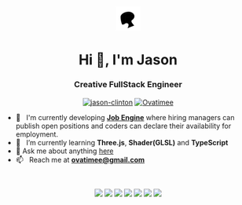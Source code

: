 <!--
**ovatimee/ovatimee** is a ✨ _special_ ✨ repository because its `README.md` (this file) appears on your GitHub profile.

Here are some ideas to get you started:

- 🔭 I’m currently working on ...
- 🌱 I’m currently learning ...
- 👯 I’m looking to collaborate on ...
- 🤔 I’m looking for help with ...
- 💬 Ask me about ...
- 📫 How to reach me: ...
- 😄 Pronouns: ...
- ⚡ Fun fact: ...
-->

<p align="center"><img src="avatar.png" /></p>
<h1 align="center">Hi 👋, I'm Jason</h1>
<h3 align="center">Creative FullStack Engineer</h3>

<p align="center">
<a href="https://www.linkedin.com/in/jason-clinton-63a593242/" target="blank"><img align="center" src="https://cdn.jsdelivr.net/npm/simple-icons@3.0.1/icons/linkedin.svg" alt="jason-clinton" height="30" width="30" /></a>
<a href="https://instagram.com/ddiabts" target="blank"><img align="center" src="https://cdn.jsdelivr.net/npm/simple-icons@3.0.1/icons/instagram.svg" alt="Ovatimee" height="30" width="30" /></a>
</p>


- 🔭 &nbsp; I'm currently developing [**Job Engine**](https://github.com/ovatimee/JobEngine)  where hiring managers can publish open positions and coders can declare their availability for employment.
- 🌱 &nbsp; I’m currently learning **Three.js**, **Shader(GLSL)** and **TypeScript**
- 💬 Ask me about anything [here](https://github.com/ovatimee/issues)
- 📫 &nbsp; Reach me at **ovatimee@gmail.com**


&nbsp;

<p align="center">
  <img src="https://img.shields.io/badge/neovim-%2357A143.svg?&style=for-the-badge&logo=neovim&logoColor=white" />
  <img src="https://img.shields.io/badge/typescript%20-%23007ACC.svg?&style=for-the-badge&logo=typescript&logoColor=white" />
  <img src="https://img.shields.io/badge/javascript%20-%23323330.svg?&style=for-the-badge&logo=javascript&logoColor=%23F7DF1E" />
  <img src="https://img.shields.io/badge/react%20-%2361DAFB.svg?&style=for-the-badge&logo=react&logoColor=black" />
  <img src="https://img.shields.io/badge/react%20native%20-%231CAACE.svg?&style=for-the-badge&logo=react&logoColor=white" />
  <img src="https://img.shields.io/badge/next.js%20-%23000000.svg?&style=for-the-badge&logo=next.js&logoColor=white" />
  <img src="https://img.shields.io/badge/redux%20-%23764ABC.svg?&style=for-the-badge&logo=redux&logoColor=white" />
</p>
